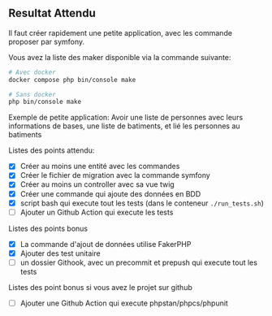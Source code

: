 ## Resultat Attendu

Il faut créer rapidement une petite application, avec les commande proposer par symfony.

Vous avez la liste des maker disponible via la commande suivante:

```bash
# Avec docker
docker compose php bin/console make

# Sans docker
php bin/console make
```

Exemple de petite application:
Avoir une liste de personnes avec leurs informations de bases, une liste de batiments, et lié les personnes au batiments

Listes des points attendu:

- [x] Créer au moins une entité avec les commandes
- [x] Créer le fichier de migration avec la commande symfony
- [x] Créer au moins un controller avec sa vue twig
- [x] Créer une commande qui ajoute des données en BDD
- [x] script bash qui execute tout les tests (dans le conteneur `./run_tests.sh`)
- [ ] Ajouter un Github Action qui execute les tests

Listes des points bonus

- [x] La commande d'ajout de données utilise FakerPHP
- [x] Ajouter des test unitaire
- [ ] un dossier Githook, avec un precommit et prepush qui execute tout les tests

Listes des point bonus si vous avez le projet sur github

- [ ] Ajouter une Github Action qui execute phpstan/phpcs/phpunit

